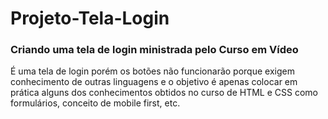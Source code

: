 # Projeto-Tela-Login
### Criando uma tela de login ministrada pelo Curso em Vídeo

É uma tela de login porém os botões não funcionarão porque exigem conhecimento de outras linguagens e o objetivo é apenas colocar em prática alguns dos conhecimentos obtidos no curso de HTML e CSS como formulários, conceito de mobile first, etc.
